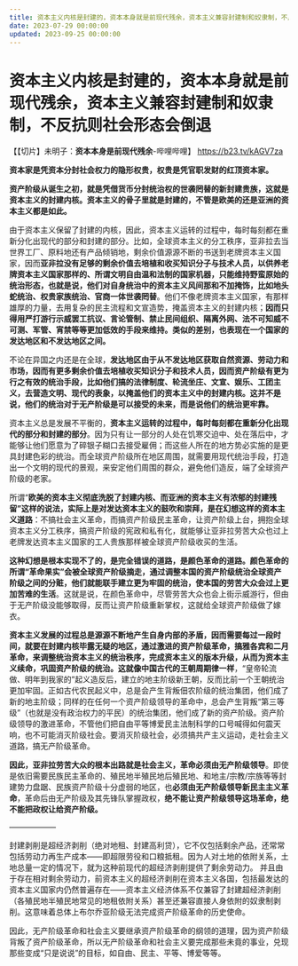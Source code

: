 ```yaml
---
title: 资本主义内核是封建的，资本本身就是前现代残余，资本主义兼容封建制和奴隶制，不反抗则社会形态会倒退
date: 2023-07-29 00:00:00
updated: 2023-09-25 00:00:00
---
```



# 资本主义内核是封建的，资本本身就是前现代残余，资本主义兼容封建制和奴隶制，不反抗则社会形态会倒退

【【切片】未明子：**资本本身是前现代残余**-哔哩哔哩】 https://b23.tv/kAGV7za

**资本家是凭资本分封社会权力的隐形权贵，权贵是凭官职发财的红顶资本家。**

**资产阶级从诞生之初，就是凭借货币分封统治权的世袭罔替的新封建贵族，这就是资本主义的封建内核。资本主义的骨子里就是封建的，不管是欧美的还是亚洲的资本主义都是如此。**

由于资本主义保留了封建的内核，因此，资本主义运转的过程中，每时每刻都在重新分化出现代的部分和封建的部分。比如，全球资本主义的分工秩序，亚非拉去当世界工厂、原料地还有产品倾销地，剩余价值源源不断的书送到老牌资本主义国家，因而**亚非拉没有足够的剩余价值去培植和收买知识分子与技术人员，以供养老牌资本主义国家那样的、所谓文明自由温和法制的国家机器，只能维持野蛮原始的统治形态，也就是说，他们对自身统治中的资本主义风间那和不加掩饰，比如地头蛇统治、权贵家族统治、官商一体世袭罔替**。他们不像老牌资本主义国家，有那样雄厚的力量，去用复杂的民主流程和文宣造势，掩盖资本主义的封建内核；**因而只得用严打游行示威罢工抗议、言论管制、禁止民间组织、隔离外网、法不可知威不可测、军管、宵禁等等更加低效的手段来维持。类似的差别，也表现在一个国家的发达地区和不发达地区之间。**

不论在异国之内还是在全球，**发达地区由于从不发达地区获取自然资源、劳动力和市场，因而有更多剩余价值去培植收买知识分子和技术人员，因而资产阶级有更为行之有效的统治手段，比如他们搞的法律制度、轮流坐庄、文宣、娱乐、工团主义，去营造文明、现代的表象，以掩盖他们的资本主义中的封建内核。这并不是说，他们的统治对于无产阶级是可以接受的未来，而是说他们的统治更牢靠。**

资本主义总是发展不平衡的，**资本主义运转的过程中，每时每刻都在重新分化出现代的部分和封建的部分**。因为只有让一部分的人处在饥寒交迫中、处在落后中，才能够让他们愿意为了碎银子糊口去接受雇佣；而这些人所在的地方势必实施的是更具封建色彩的统治。而全球资产阶级所在地区周围，就需要用现代统治手段，打造出一个文明的现代的景观，来安定他们周围的群众，避免他们造反，端了全球资产阶级的老家。

所谓“**欧美的资本主义彻底洗脱了封建内核、而亚洲的资本主义有浓郁的封建残留”这样的说法，实际上是对发达资本主义的鼓吹和崇拜，是在幻想这样的资本主义道路**：不搞社会主义革命，而搞资产阶级民主革命，让资产阶级上台，拥抱全球资本主义分工秩序，搞资产阶级的宪政和私有化，就能够让亚非拉劳苦大众也过上老牌发达资本主义国家的工人贵族那样被全球资产阶级收买的生活。

**这种幻想是根本实现不了的，是完全错误的道路，是颜色革命的道路。颜色革命的所谓“革命果实”会被全球资产阶级摘走，通过调整本国的资产阶级统治全球资产阶级之间的分赃，他们就能联手建立更为牢固的统治，使本国的劳苦大众会过上更加苦难的生活**。这就是说，在颜色革命中，尽管劳苦大众也会上街示威游行，但由于无产阶级没能够取得，反而让资产阶级重新掌权，这就给全球资产阶级做了嫁衣。

**资本主义发展的过程总是源源不断地产生自身内部的矛盾，因而需要每过一段时间，就要在封建内核毕露无疑的地区，通过激进的资产阶级革命，搞雅各宾和二月革命，来调整统治资本主义的统治秩序，完成资本主义的版本升级，从而为资本主义续命，巩固资产阶级的统治。这就像中国古代的王朝周期律一样**，“皇帝轮流做、明年到我家的”起义造反后，建立的地主阶级新王朝，反而比前一个王朝统治更加牢固。正如古代农民起义中，总是会产生背叛佃农阶级的统治集团，他们成了新的地主阶级；同样的在任何一个资产阶级领导的革命中，总会产生背叛“第三等级”（也就是没有政治权力的平民）的统治集团，他们成了新的资产阶级。资产阶级领导的激进革命，不管他们把自由平等博爱民主法制科学的口号喊得如何震天响，也不可能消灭阶级社会。要消灭阶级社会，必须搞共产主义运动，走社会主义道路，搞无产阶级革命。

**因此，亚非拉劳苦大众的根本出路就是社会主义，革命必须由无产阶级领导**。即使是依旧需要民族民主革命的、殖民地半殖民地后殖民地、和地主/宗教/宗族等等封建势力盘踞、民族资产阶级十分虚弱的地区，也**必须由无产阶级领导新民主主义革命**，革命后由无产阶级及其先锋队掌握政权，**绝不能让资产阶级领导这场革命，绝不能把政权让给资产阶级。**

——————

封建剥削是超经济剥削（绝对地租、封建高利贷），它不仅包括剩余产品，还常常包括劳动力再生产成本——即超限劳役和口粮抵租。因为人对土地的依附关系，土地总量一定的情况下，就为这种前现代的超经济剥削提供了剩余劳动力。
并且由于存在相对剩余劳动力，前资本主义的超经济剥削在资本主义各国，包括最发达的资本主义国家内仍然普遍存在——资本主义经济体系不仅兼容了封建超经济剥削（各殖民地半殖民地常见的地租依附关系）甚至还兼容直接人身依附的奴隶制剥削。这意味着总体上布尔乔亚阶级无法完成资产阶级革命的历史使命。

因此，无产阶级革命和社会主义要继承资产阶级革命的纲领的道理，因为资产阶级背叛了资产阶级革命，所以无产阶级革命和社会主义要完成那些未竟的事业，兑现那些变成“只是说说”的目标，如自由、民主、平等、博爱等等。
